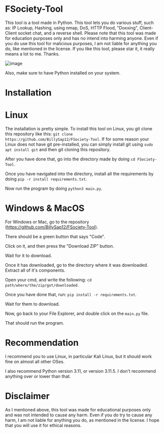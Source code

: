 # FSociety-Tool

This tool is a tool made in Python. This tool lets you do various stuff, such as: IP Lookup, Hashing, using nmap, DoS, HTTP Flood, "Doxxing", Client-Client socket chat, and a reverse shell.
Please note that this tool was made for education purposes only and has no intend into harming anyone. Even if you do use this tool for malicious purposes, I am not liable for anything you do, like mentioned in the license. If you like this tool, please star it, it really means a lot to me. Thanks.

![image](https://github.com/BillySap12/FSociety-Tool/assets/147324738/ff54ddbe-a967-4052-8686-2a1c89c883e2)


Also, make sure to have Python installed on your system.

# Installation

# Linux

The installation is pretty simple. To install this tool on Linux, you git clone this repository like this: ``git clone https://github.com/BillySap12/FSociety-Tool``. If for some reason your Linux does not have git pre-installed, you can simply install git using ``sudo apt install git`` and then git cloning this repository. 

After you have done that, go into the directory made by doing ``cd FSociety-Tool``. 

Once you have navigated into the directory, install all the requirements by doing ``pip -r install requirements.txt``.

Now run the program by doing ``python3 main.py``. 

# Windows & MacOS

For Windows or Mac, go to the repository (https://github.com/BillySap12/FSociety-Tool). 

There should be a green button that says "Code". 

Click on it, and then press the "Download ZIP" button. 

Wait for it to download.

Once it has downloaded, go to the directory where it was downloaded.
Extract all of it's components.

Open your cmd, and write the following: ``cd path/where/the/zip/got/downloaded``.

Once you have done that, run: ``pip install -r requirements.txt``.

Wait for them to download.

Now, go back to your File Explorer, and double click on the ``main.py`` file. 

That should run the program.

# Recommendation

I recommend you to use Linux, in particular Kali Linux, but it should work fine on almost all other OSes.

I also recommend Python version 3.11, or version 3.11.5. I don't recommend anything over or lower than that.

# Disclaimer

As I mentioned above, this tool was made for educational purposes only and was not intended to cause any harm. Even if you do try to cause any harm, I am not liable for anything you do, as mentioned in the license. I hope that you will use it for ethical reasons. 
